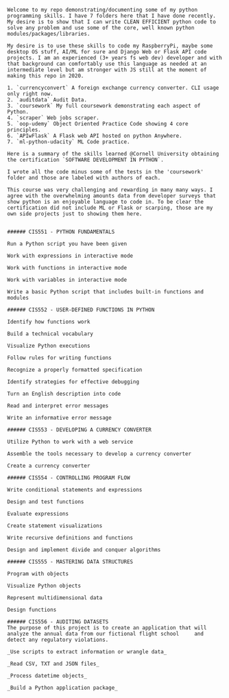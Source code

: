     Welcome to my repo demonstrating/documenting some of my python programming skills. I have 7 folders here that I have done recently. My desire is to show that I can write CLEAN EFFICIENT python code to solve any problem and use some of the core, well known python modules/packages/libraries.

    My desire is to use these skills to code my RaspberryPi, maybe some desktop OS stuff, AI/ML for sure and Django Web or Flask API code projects. I am an experienced (3+ years fs web dev) developer and with that background can comfortably use this language as needed at an intermediate level but am stronger with JS still at the moment of making this repo in 2020.

    1. `currencyconvert` A foreign exchange currency converter. CLI usage only right now.
    2. `auditdata` Audit Data.
    3. `coursework` My full coursework demonstrating each aspect of Python.
    4. `scraper` Web jobs scraper.
    5. `oop-udemy` Object Oriented Practice Code showing 4 core principles.
    6. `APIwFlask` A Flask web API hosted on python Anywhere.
    7. `ml-python-udacity` ML Code practice.

    Here is a summary of the skills learned @Cornell University obtaining the certification `SOFTWARE DEVELOPMENT IN PYTHON`.

    I wrote all the code minus some of the tests in the 'coursework' folder and those are labeled with authors of each.

    This course was very challenging and rewarding in many many ways. I agree with the overwhelming amounts data from developer surveys that show python is an enjoyable language to code in. To be clear the certification did not include ML or Flask or scarping, those are my own side projects just to showing them here.
     

    ###### CIS551 - PYTHON FUNDAMENTALS

    Run a Python script you have been given

    Work with expressions in interactive mode

    Work with functions in interactive mode

    Work with variables in interactive mode

    Write a basic Python script that includes built-in functions and modules

    ###### CIS552 - USER-DEFINED FUNCTIONS IN PYTHON

    Identify how functions work

    Build a technical vocabulary

    Visualize Python executions

    Follow rules for writing functions

    Recognize a properly formatted specification

    Identify strategies for effective debugging

    Turn an English description into code

    Read and interpret error messages

    Write an informative error message

    ###### CIS553 - DEVELOPING A CURRENCY CONVERTER

    Utilize Python to work with a web service

    Assemble the tools necessary to develop a currency converter

    Create a currency converter

    ###### CIS554 - CONTROLLING PROGRAM FLOW

    Write conditional statements and expressions

    Design and test functions

    Evaluate expressions

    Create statement visualizations

    Write recursive definitions and functions

    Design and implement divide and conquer algorithms

    ###### CIS555 - MASTERING DATA STRUCTURES

    Program with objects

    Visualize Python objects

    Represent multidimensional data

    Design functions

    ###### CIS556 - AUDITING DATASETS
    The purpose of this project is to create an application that will analyze the annual data from our fictional flight school     and detect any regulatory violations.

    _Use scripts to extract information or wrangle data_

    _Read CSV, TXT and JSON files_

    _Process datetime objects_

    _Build a Python application package_

